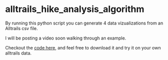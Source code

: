 # alltrails_hike_analysis_algorithm
 
By running this python script you can generate 4 data vizualizations from an Alltrails csv file.

I will be posting  a video soon walking through an example.

Checkout the [code here](https://github.com/SoManyDistractions/alltrails_hike_analysis_algorithm/blob/main/hike_algo.py), and feel free to download it and try it on your own alltrails data.